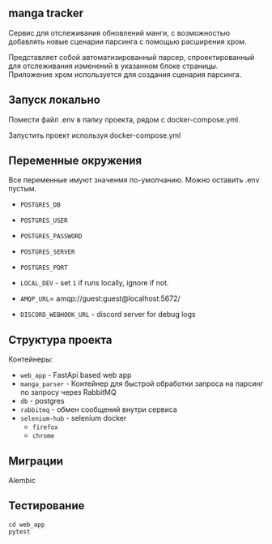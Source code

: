 ## manga tracker
Сервис для отслеживания обновлений манги, 
с возможностью добавлять новые сценарии парсинга с помощью расширения хром.

Представляет собой автоматизированный парсер, спроектированный для отслеживания изменений в указанном блоке страницы.
Приложение хром используется для создания сценария парсинга.

## Запуск локально

Помести файл .env в папку проекта, рядом с docker-compose.yml.

Запустить проект используя docker-compose.yml

## Переменные окружения

Все переменные имуют значенмя по-умолчанию. Можно оставить .env пустым.

- `POSTGRES_DB`
- `POSTGRES_USER`
- `POSTGRES_PASSWORD`

- `POSTGRES_SERVER`
- `POSTGRES_PORT`

- `LOCAL_DEV` - set `1` if runs locally, ignore if not.
- `AMQP_URL`= amqp://guest:guest@localhost:5672/
- `DISCORD_WEBHOOK_URL` - discord server for debug logs

## Структура проекта

Контейнеры:

- `web_app` - FastApi based web app
- `manga_parser` - Контейнер для быстрой обработки запроса на парсинг по запросу через RabbitMQ
- `db` - postgres
- `rabbitmq` - обмен сообщений внутри сервиса
- `selenium-hub` - selenium docker
  - `firefox`
  - `chrome`

## Миграции
Alembic

## Тестирование
```commandline
cd web_app
pytest
```

